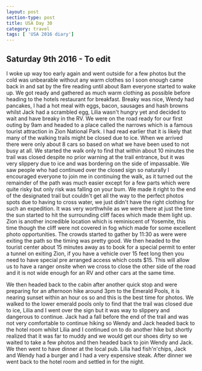 ```yaml
---
layout: post
section-type: post
title: USA Day 30
category: travel
tags: [ 'USA 2016 diary']
---
```

## Saturday 9th 2016 - To edit  

I woke up way too early again and went outside for a few photos but the cold was unbearable without any warm clothes so I soon enough came back in and sat by the fire reading until about 8am everyone started to wake up. We got ready and gathered as much warm clothing as possible before heading to the hotels restaurant for breakfast. Breaky was nice, Wendy had pancakes, I had a hot meal with eggs, bacon, sausages and hash browns whilst Jack had a scrambled egg, Lilia wasn't hungry yet and decided to wait and have breaky in the RV. We were on the road ready for our first outing by 9am and headed to a place called the narrows which is a famous tourist attraction in Zion National Park. I had read earlier that it is likely that many of the walking trails might be closed due to ice. When we arrived there were only about 8 cars so based on what we have been used to not busy at all. We started the walk only to find that within about 10 minutes the trail was closed despite no prior warning at the trail entrance, but it was very slippery due to ice and was bordering on the side of impassable. We saw people who had continued over the closed sign so naturally I encouraged everyone to join me in continuing the walk, as it turned out the remainder of the path was much easier except for a few parts which were quite risky but only risk was falling on your bum. We made it right to the end of the designated trail but couldn't get all the way to the perfect photos spots due to having to cross water, we just didn't have the right clothing for such an expedition. It was very worthwhile as we were there at just the time the sun started to hit the surrounding cliff faces which made them light up. Zion is another incredible location which is reminiscent of Yosemite, this time though the cliff were not covered in fog which made for some excellent photo opportunities. The crowds started to gather by 11:30 as were were exiting the path so the timing was pretty good. We then headed to the tourist center about 15 minutes away as to book for a special permit to enter a tunnel on exiting Zion, if you have a vehicle over 15 feet long then you need to have special pre arranged access which costs $15. This will allow us to have a ranger onsite when we cross to close the other side of the road and it is not wide enough for an RV and other cars at the same time.

We then headed back to the cabin after another quick stop and were preparing for an afternoon hike around 3pm to the Emerald Pools, it is nearing sunset within an hour os so and this is the best time for photos. We walked to the lower emerald pools only to find that the trail was closed due to ice, Lilia and I went over the sign but it was way to slippery and dangerous to continue. Jack had a fall before the end of the trail and was not very comfortable to continue hiking so Wendy and Jack headed back to the hotel room whilst Lilia and I continued on to do another hike but shortly realized that it was far to muddy and we would get our shoes dirty so we waited to take a few photos and then headed back to join Wendy and Jack. We then went to have dinner at the local pub. Lilia had fish'n'chips, Jack and Wendy had a burger and I had a very expensive steak. After dinner we went back to the hotel room and settled in for the night.  

